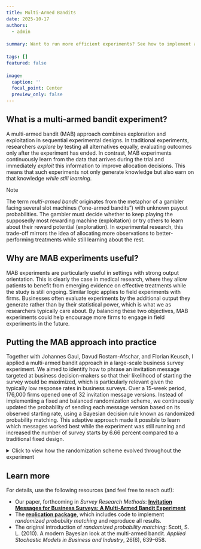 ```yaml
---
title: Multi-Armed Bandits
date: 2025-10-17
authors:
  - admin

summary: Want to run more efficient experiments? See how to implement adaptive randomization in sequential experimental setups.

tags: []
featured: false

image:
  caption: ''
  focal_point: Center
  preview_only: false
---
```


## What is a multi-armed bandit experiment?
A multi-armed bandit (MAB) approach combines exploration and exploitation in sequential experimental designs. In traditional experiments, researchers *explore* by testing all alternatives equally, evaluating outcomes only after the experiment has ended. In contrast, MAB experiments continuously learn from the data that arrives during the trial and immediately *exploit* this information to improve allocation decisions. This means that such experiments not only generate knowledge but also earn on that knowledge *while still learning*.

> [!NOTE]
> The term *multi-armed bandit* originates from the metaphor of a gambler facing several slot machines (“one-armed bandits”) with unknown payout probabilities. The gambler must decide whether to keep playing the supposedly most rewarding machine (exploitation) or try others to learn about their reward potential (exploration). In experimental research, this trade-off mirrors the idea of allocating more observations to better-performing treatments while still learning about the rest.

## Why are MAB experiments useful?
MAB experiments are particularly useful in settings with strong output orientation. This is clearly the case in medical research, where they allow patients to benefit from emerging evidence on effective treatments while the study is still ongoing. Similar logic applies to field experiments with firms. Businesses often evaluate experiments by the additional output they generate rather than by their statistical power, which is what we as researchers typically care about. By balancing these two objectives, MAB experiments could help encourage more firms to engage in field experiments in the future.

## Putting the MAB approach into practice
Together with Johannes Gaul, Davud Rostam-Afschar, and Florian Keusch, I applied a multi-armed bandit approach in a large-scale business survey experiment. We aimed to identify how to phrase an invitation message targeted at business decision-makers so that their likelihood of starting the survey would be maximized, which is particularly relevant given the typically low response rates in business surveys. Over a 15-week period, 176,000 firms opened one of 32 invitation message versions. Instead of implementing a fixed and balanced randomization scheme, we continuously updated the probability of sending each message version based on its observed starting rate, using a Bayesian decision rule known as randomized probability matching. This adaptive approach made it possible to learn which messages worked best while the experiment was still running and increased the number of survey starts by 6.66 percent compared to a traditional fixed design.

<details>
<summary>Click to view how the randomization scheme evolved throughout the experiment</summary>

![Evolution of distribution weights during the experiment](weights.jpg)  
*Figure: Evolution of the distribution weights over the 15-week experimental period. Each interval represents the cumulative distribution share of one message version.*

</details>

## Learn more

For details, use the following resources (and feel free to reach out!):  

- Our paper, forthcoming in *Survey Research Methods*: [**Invitation Messages for Business Surveys: A Multi-Armed Bandit Experiment**](https://papers.ssrn.com/sol3/papers.cfm?abstract_id=5053083)  
- The [**replication package**](https://search.gesis.org/research_data/SDN-10.7802-2836), which includes code to implement *randomized probability matching* and reproduce all results.  
- The original introduction of *randomized probability matching*: Scott, S. L. (2010). A modern Bayesian look at the multi-armed bandit. *Applied Stochastic Models in Business and Industry*, 26(6), 639–658.

